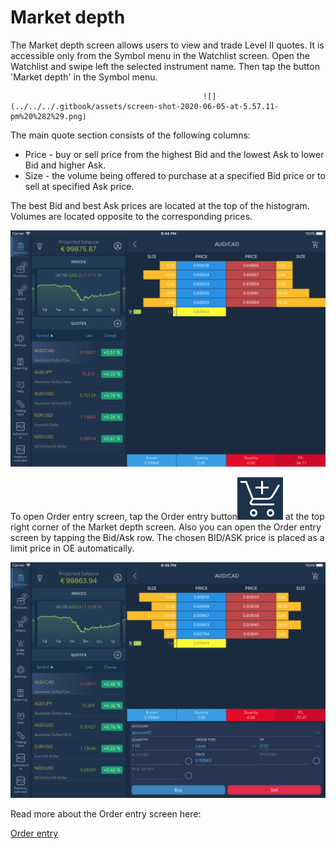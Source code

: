 # Market depth

The Market depth screen allows users to view and trade Level II quotes. It is accessible only from the Symbol menu in the Watchlist screen. Open the Watchlist and swipe left the selected instrument name. Then tap the button 'Market depth' in the Symbol menu.

```text
                                           ![](../../../.gitbook/assets/screen-shot-2020-06-05-at-5.57.11-pm%20%282%29.png)
```

The main quote section consists of the following columns:

* Price - buy or sell price from the highest Bid and the lowest Ask to lower Bid and higher Ask.
* Size - the volume being offered to purchase at a specified Bid price or to sell at specified Ask price.

The best Bid and best Ask prices are located at the top of the histogram. Volumes are located opposite to the corresponding prices.

![](../../../.gitbook/assets/1%20%28122%29.png)

To open Order entry screen, tap the Order entry button![](../../../.gitbook/assets/1-kopiya%20%287%29%20%289%29.png) at the top right corner of the Market depth screen. Also you can open the Order entry screen by tapping the Bid/Ask row. The chosen BID/ASK price is placed as a limit price in OE automatically.

![](../../../.gitbook/assets/2%20%28110%29.png)

Read more about the Order entry screen here:

[Order entry](https://help.za.velocitytrade.com/mobile-applications/ios/tablets/order-entry)

